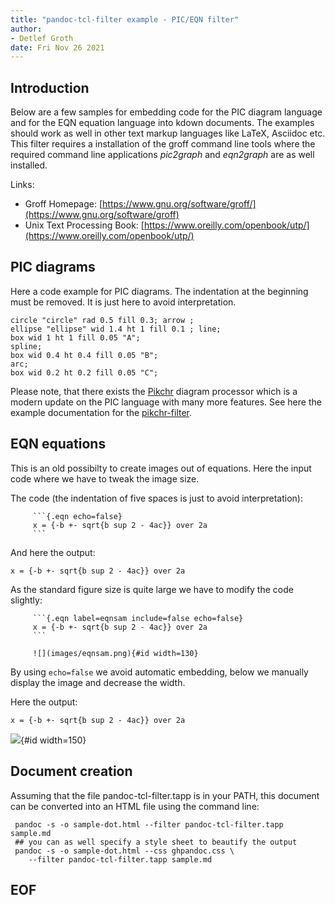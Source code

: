 ```yaml
---
title: "pandoc-tcl-filter example - PIC/EQN filter"
author: 
- Detlef Groth
date: Fri Nov 26 2021
---
```


## Introduction

Below are a few samples for embedding code for the PIC diagram language and
for the EQN equation language into kdown documents. The examples should work
as well in other text markup languages like LaTeX, Asciidoc etc. This filter
requires a installation of the groff command line tools where the required
command line applications *pic2graph* and *eqn2graph* are as well installed.

Links: 

* Groff Homepage: [https://www.gnu.org/software/groff/](https://www.gnu.org/software/groff)
* Unix Text Processing Book: [https://www.oreilly.com/openbook/utp/](https://www.oreilly.com/openbook/utp/)

## PIC diagrams

Here a code example for PIC diagrams. The indentation at the beginning must be
removed. It is just here to avoid interpretation.

```{.pic ext=png}
circle "circle" rad 0.5 fill 0.3; arrow ;
ellipse "ellipse" wid 1.4 ht 1 fill 0.1 ; line;
box wid 1 ht 1 fill 0.05 "A";
spline;
box wid 0.4 ht 0.4 fill 0.05 "B";
arc;
box wid 0.2 ht 0.2 fill 0.05 "C";
```

Please note, that there exists the [Pikchr](https://pikchr.org) diagram processor which is a modern update on the PIC language with many more features. See here the example documentation for the [pikchr-filter](example-pik.html).


## EQN equations

This is an old possibilty to create images out of equations.
Here the input code where we have to tweak the image size.

The code  (the indentation of five spaces is just to avoid interpretation):

```
     ```{.eqn echo=false}
     x = {-b +- sqrt{b sup 2 - 4ac}} over 2a
     ```
```

And here the output:

```{.eqn echo=false}
x = {-b +- sqrt{b sup 2 - 4ac}} over 2a
```

As the standard figure size is quite large we have to modify the code slightly:

```
     ```{.eqn label=eqnsam include=false echo=false}
     x = {-b +- sqrt{b sup 2 - 4ac}} over 2a
     ```
    
     ![](images/eqnsam.png){#id width=130}
```

By using `echo=false` we avoid automatic embedding, below we manually display
the image and decrease the width.

Here the output:

```{.eqn label=eqnsam include=false echo=false}
x = {-b +- sqrt{b sup 2 - 4ac}} over 2a
```
   
![](images/eqnsam.png){#id width=150}


## Document creation

Assuming that the file pandoc-tcl-filter.tapp is in your PATH, 
this document can be converted into an HTML file using the command line:

```
 pandoc -s -o sample-dot.html --filter pandoc-tcl-filter.tapp sample.md
 ## you can as well specify a style sheet to beautify the output
 pandoc -s -o sample-dot.html --css ghpandoc.css \
    --filter pandoc-tcl-filter.tapp sample.md
```



## EOF



